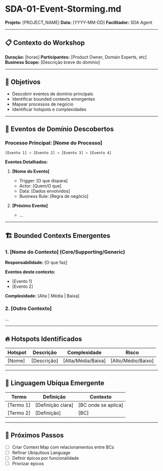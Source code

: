 # SDA-01-Event-Storming.md

**Projeto:** [PROJECT_NAME]
**Data:** [YYYY-MM-DD]
**Facilitador:** SDA Agent

---

## 📋 Contexto do Workshop

**Duração:** [horas]
**Participantes:** [Product Owner, Domain Experts, etc]
**Business Scope:** [Descrição breve do domínio]

---

## 🎯 Objetivos

- Descobrir eventos de domínio principais
- Identificar bounded contexts emergentes
- Mapear processos de negócio
- Identificar hotspots e complexidades

---

## 📝 Eventos de Domínio Descobertos

### Processo Principal: [Nome do Processo]

```
[Evento 1] → [Evento 2] → [Evento 3] → [Evento 4]
```

**Eventos Detalhados:**

1. **[Nome do Evento]**
   - Trigger: [O que dispara]
   - Actor: [Quem/O que]
   - Data: [Dados envolvidos]
   - Business Rule: [Regra de negócio]

2. **[Próximo Evento]**
   - ...

---

## 🏗️ Bounded Contexts Emergentes

### 1. [Nome do Contexto] (Core/Supporting/Generic)

**Responsabilidade:** [O que faz]

**Eventos deste contexto:**
- [Evento 1]
- [Evento 2]

**Complexidade:** [Alta | Média | Baixa]

### 2. [Outro Contexto]
...

---

## 🔥 Hotspots Identificados

| Hotspot | Descrição | Complexidade | Risco |
|---------|-----------|--------------|-------|
| [Nome] | [Descrição] | [Alta/Média/Baixa] | [Alto/Médio/Baixo] |

---

## 📖 Linguagem Ubíqua Emergente

| Termo | Definição | Contexto |
|-------|-----------|----------|
| [Termo 1] | [Definição clara] | [BC onde se aplica] |
| [Termo 2] | [Definição] | [BC] |

---

## 🎯 Próximos Passos

- [ ] Criar Context Map com relacionamentos entre BCs
- [ ] Refinar Ubiquitous Language
- [ ] Definir épicos por funcionalidade
- [ ] Priorizar épicos
